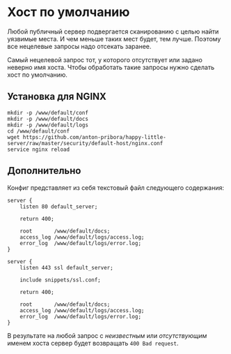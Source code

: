 # Хост по умолчанию

Любой публичный сервер подвергается сканированию с целью найти уязвимые места.
И чем меньше таких мест будет, тем лучше. Поэтому все нецелевые запросы надо
отсекать заранее.

Самый нецелевой запрос тот, у которого отсутствует или задано неверно имя хоста.
Чтобы обработать такие запросы нужно сделать хост по умолчанию.  

## Установка для NGINX

```
mkdir -p /www/default/conf
mkdir -p /www/default/docs
mkdir -p /www/default/logs
cd /www/default/conf
wget https://github.com/anton-pribora/happy-little-server/raw/master/security/default-host/nginx.conf
service nginx reload
```

## Дополнительно

Конфиг представляет из себя текстовый файл следующего содержания:

```
server {
    listen 80 default_server;

    return 400;
    
    root       /www/default/docs;
    access_log /www/default/logs/access.log;
    error_log  /www/default/logs/error.log;
}

server {
    listen 443 ssl default_server;

    include snippets/ssl.conf;
    
    return 400;
    
    root       /www/default/docs;
    access_log /www/default/logs/access.log;
    error_log  /www/default/logs/error.log;
}
```

В результате на любой запрос с *неизвестным* или *отсутствующим* именем хоста сервер будет возвращать `400 Bad request`.